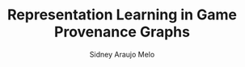 ---
paperId: 82
author: Sidney Araujo Melo
publicationauthor: Araujo Melo, S.
title: Representation Learning in Game Provenance Graphs
pdf: Poster_Araujo_Sidney.pdf
poster: --
alt: --
type: Poster
topic: FAT
link: --
conference: neurips
year: 2019
tags: neurips-2019
location: Vancouver, Canada
---